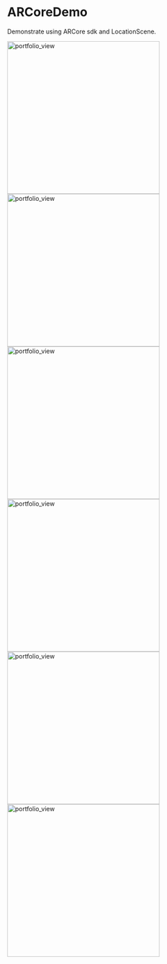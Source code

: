 # ARCoreDemo
Demonstrate using ARCore sdk and LocationScene.

<img width="350" alt="portfolio_view" src="https://user-images.githubusercontent.com/3991213/108462149-16adc280-72b7-11eb-8ac1-efa7d6eaaf32.jpg">

<img width="350" alt="portfolio_view" src="https://user-images.githubusercontent.com/3991213/108462171-20cfc100-72b7-11eb-9ca1-4db8c41c4393.jpg">

<img width="350" alt="portfolio_view" src="https://user-images.githubusercontent.com/3991213/108462189-26c5a200-72b7-11eb-9e1b-3da6753063c6.jpg">

<img width="350" alt="portfolio_view" src="https://user-images.githubusercontent.com/3991213/108462194-29c09280-72b7-11eb-9c87-4e55e9b7a730.jpg">

<img width="350" alt="portfolio_view" src="https://user-images.githubusercontent.com/3991213/108462200-2c22ec80-72b7-11eb-8483-a3a176e449d7.jpg">

<img width="350" alt="portfolio_view" src="https://user-images.githubusercontent.com/3991213/108462210-2e854680-72b7-11eb-9ed5-21bae54641e5.jpg">
